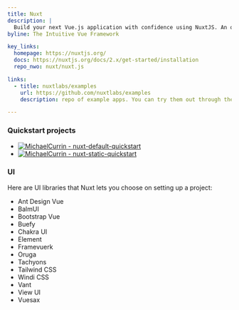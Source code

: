 ```yaml
---
title: Nuxt
description: |
  Build your next Vue.js application with confidence using NuxtJS. An open source framework making web development simple and powerful.
byline: The Intuitive Vue Framework

key_links:
  homepage: https://nuxtjs.org/
  docs: https://nuxtjs.org/docs/2.x/get-started/installation
  repo_nwo: nuxt/nuxt.js

links:
  - title: nuxtlabs/examples
    url: https://github.com/nuxtlabs/examples
    description: repo of example apps. You can try them out through the sandbox as linked from the Nuxt site, like [hello-world](https://codesandbox.io/s/github/nuxtlabs/examples/tree/master/routing/hello-world?from-embed).

---
```


### Quickstart projects

- [![MichaelCurrin - nuxt-default-quickstart](https://img.shields.io/static/v1?label=MichaelCurrin&message=nuxt-default-quickstart&color=3218b1&logo=github)](https://github.com/MichaelCurrin/nuxt-default-quickstart)
- [![MichaelCurrin - nuxt-static-quickstart](https://img.shields.io/static/v1?label=MichaelCurrin&message=nuxt-static-quickstart&color=3218b1&logo=github)](https://github.com/MichaelCurrin/nuxt-static-quickstart)

### UI

Here are UI libraries that Nuxt lets you choose on setting up a project:

- Ant Design Vue
- BalmUI
- Bootstrap Vue
- Buefy
- Chakra UI
- Element
- Framevuerk
- Oruga
- Tachyons
- Tailwind CSS
- Windi CSS
- Vant
- View UI
- Vuesax
